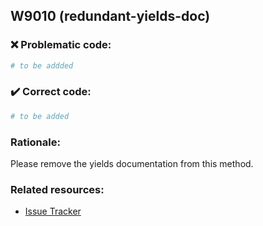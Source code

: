 ## W9010 (redundant-yields-doc)

### :x: Problematic code:

```python
# to be addded
```

### :heavy_check_mark: Correct code:

```python
# to be added
```

### Rationale:

Please remove the yields documentation from this method.

### Related resources:

- [Issue Tracker](https://github.com/PyCQA/pylint/issues?q=is%3Aissue+%22redundant-yields-doc%22+OR+%22W9010%22)
